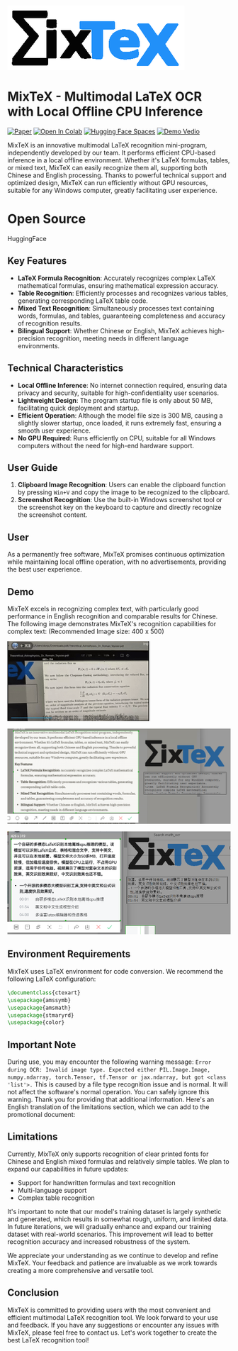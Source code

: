 ![](demo/icon.png)
# MixTeX - Multimodal LaTeX OCR with Local Offline CPU Inference
[![Paper](https://img.shields.io/badge/Paper-arxiv.2406.17148-white)](https://arxiv.org/abs/2406.17148) 
<a href="https://colab.research.google.com/github/RQLuo/MixTeX/blob/main/MixTex_Demo.ipynb" target="_parent"><img src="https://colab.research.google.com/assets/colab-badge.svg" alt="Open In Colab"/></a>
[![Hugging Face Spaces](https://img.shields.io/badge/🤗%20Hugging%20Face-Community%20Space-blue)](https://huggingface.co/MixTex/ZhEn-Latex-OCR)
<a href="https://www.bilibili.com/video/BV1hS42197Vp/?spm_id_from=333.337.search-card.all.click" target="_parent"><img src="https://upload.wikimedia.org/wikipedia/en/thumb/b/b7/Bilibili_logo.svg/512px-Bilibili_logo.svg.png?20210929021120" alt="Demo Vedio"/></a>

MixTeX is an innovative multimodal LaTeX recognition mini-program, independently developed by our team. It performs efficient CPU-based inference in a local offline environment. Whether it's LaTeX formulas, tables, or mixed text, MixTeX can easily recognize them all, supporting both Chinese and English processing. Thanks to powerful technical support and optimized design, MixTeX can run efficiently without GPU resources, suitable for any Windows computer, greatly facilitating user experience.

# Open Source
HuggingFace



## Key Features

- **LaTeX Formula Recognition**: Accurately recognizes complex LaTeX mathematical formulas, ensuring mathematical expression accuracy.
- **Table Recognition**: Efficiently processes and recognizes various tables, generating corresponding LaTeX table code.
- **Mixed Text Recognition**: Simultaneously processes text containing words, formulas, and tables, guaranteeing completeness and accuracy of recognition results.
- **Bilingual Support**: Whether Chinese or English, MixTeX achieves high-precision recognition, meeting needs in different language environments.

## Technical Characteristics

- **Local Offline Inference**: No internet connection required, ensuring data privacy and security, suitable for high-confidentiality user scenarios.
- **Lightweight Design**: The program startup file is only about 50 MB, facilitating quick deployment and startup.
- **Efficient Operation**: Although the model file size is 300 MB, causing a slightly slower startup, once loaded, it runs extremely fast, ensuring a smooth user experience.
- **No GPU Required**: Runs efficiently on CPU, suitable for all Windows computers without the need for high-end hardware support.

## User Guide

1. **Clipboard Image Recognition**: Users can enable the clipboard function by pressing `Win+V` and copy the image to be recognized to the clipboard.
2. **Screenshot Recognition**: Use the built-in Windows screenshot tool or the screenshot key on the keyboard to capture and directly recognize the screenshot content.

## User

As a permanently free software, MixTeX promises continuous optimization while maintaining local offline operation, with no advertisements, providing the best user experience. 

## Demo

MixTeX excels in recognizing complex text, with particularly good performance in English recognition and comparable results for Chinese. The following image demonstrates MixTeX's recognition capabilities for complex text: (Recommended Image size: 400 x 500)

![](demo/1.gif)

![](demo/3.png)

![](demo/2.png)

## Environment Requirements

MixTeX uses LaTeX environment for code conversion. We recommend the following LaTeX configuration:

```latex
\documentclass{ctexart}
\usepackage{amssymb}
\usepackage{amsmath}
\usepackage{stmaryrd}
\usepackage{color}
```

## Important Note

During use, you may encounter the following warning message: `Error during OCR: Invalid image type. Expected either PIL.Image.Image, numpy.ndarray, torch.Tensor, tf.Tensor or jax.ndarray, but got <class 'list'>.` This is caused by a file type recognition issue and is normal. It will not affect the software's normal operation. You can safely ignore this warning.
Thank you for providing that additional information. Here's an English translation of the limitations section, which we can add to the promotional document:

## Limitations

Currently, MixTeX only supports recognition of clear printed fonts for Chinese and English mixed formulas and relatively simple tables. We plan to expand our capabilities in future updates:

- Support for handwritten formulas and text recognition
- Multi-language support
- Complex table recognition

It's important to note that our model's training dataset is largely synthetic and generated, which results in somewhat rough, uniform, and limited data. In future iterations, we will gradually enhance and expand our training dataset with real-world scenarios. This improvement will lead to better recognition accuracy and increased robustness of the system.

We appreciate your understanding as we continue to develop and refine MixTeX. Your feedback and patience are invaluable as we work towards creating a more comprehensive and versatile tool.

## Conclusion

MixTeX is committed to providing users with the most convenient and efficient multimodal LaTeX recognition tool. We look forward to your use and feedback. If you have any suggestions or encounter any issues with MixTeX, please feel free to contact us. Let's work together to create the best LaTeX recognition tool!
